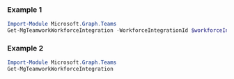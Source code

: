 ### Example 1
```powershell
Import-Module Microsoft.Graph.Teams
Get-MgTeamworkWorkforceIntegration -WorkforceIntegrationId $workforceIntegrationId
```
### Example 2
```powershell
Import-Module Microsoft.Graph.Teams
Get-MgTeamworkWorkforceIntegration
```
